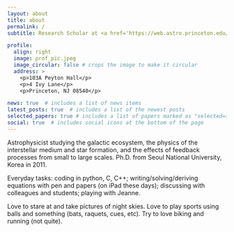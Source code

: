 ```yaml
---
layout: about
title: about
permalink: /
subtitle: Research Scholar at <a href='https://web.astro.princeton.edu/'>Princeton University</a>.

profile:
  align: right
  image: prof_pic.jpeg
  image_circular: false # crops the image to make it circular
  address: >
    <p>103A Peyton Hall</p>
    <p>4 Ivy Lane</p>
    <p>Princeton, NJ 08540</p>

news: true  # includes a list of news items
latest_posts: true  # includes a list of the newest posts
selected_papers: true # includes a list of papers marked as "selected={true}"
social: true  # includes social icons at the bottom of the page
---
```


Astrophysicist studying the galactic ecosystem, the physics of the interstellar medium and star formation, and the effects of feedback processes from small to large scales. Ph.D. from Seoul National University, Korea in 2011.

Everyday tasks: coding in python, C, C++; writing/solving/deriving equations with pen and papers (on iPad these days); discussing with colleagues and students; playing with Jeanne.

Love to stare at and take pictures of night skies. Love to play sports using balls and something (bats, raquets, cues, etc). Try to love biking and running (not quite).

